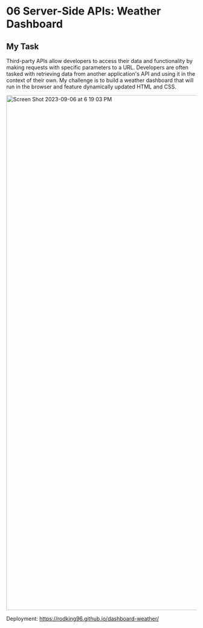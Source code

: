 # 06 Server-Side APIs: Weather Dashboard

## My Task

Third-party APIs allow developers to access their data and functionality by making requests with specific parameters to a URL. Developers are often tasked with retrieving data from another application's API and using it in the context of their own. My challenge is to build a weather dashboard that will run in the browser and feature dynamically updated HTML and CSS.





<img width="1359" alt="Screen Shot 2023-09-06 at 6 19 03 PM" src="https://github.com/rodking96/dashboard-weather/assets/70154047/cde895fa-0444-431b-80c4-0524d3ac08b7">



Deployment:  https://rodking96.github.io/dashboard-weather/
